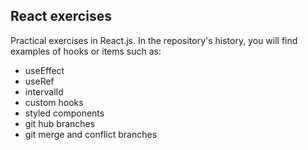 ## **React exercises**


Practical exercises in React.js. In the repository's history, you will find examples of hooks or items such as:

- useEffect
- useRef
- intervalId
- custom hooks
- styled components
- git hub branches
- git merge and conflict branches
